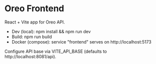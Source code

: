 # Oreo Frontend

React + Vite app for Oreo API.

- Dev (local): npm install && npm run dev
- Build: npm run build
- Docker (compose): service "frontend" serves on http://localhost:5173

Configure API base via VITE_API_BASE (defaults to http://localhost:8081/api).